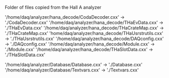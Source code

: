 Folder of files copied from the Hall A analyzer

'/home/daq/analyzer/hana_decode/CodaDecoder.cxx' -> './CodaDecoder.cxx'
'/home/daq/analyzer/hana_decode/THaEvData.cxx' -> './THaEvData.cxx'
'/home/daq/analyzer/hana_decode/THaCrateMap.cxx' -> './THaCrateMap.cxx'
'home/daq/analyzer/hana_decode/THaUsrstrutils.cxx' -> './THaUsrstrutils.cxx'
'/home/daq/analyzer/hana_decode/DAQconfig.cxx' -> './DAQconfig.cxx'
'/home/daq/analyzer/hana_decode/Module.cxx' -> './Module.cxx'
'/home/daq/analyzer/hana_decode/THaSlotData.cxx' -> './THaSlotData.cxx'

'/home/daq/analyzer/Database/Database.cxx' -> './Database.cxx'
'/home/daq/analyzer/Database/Textvars.cxx' -> './Textvars.cxx'

